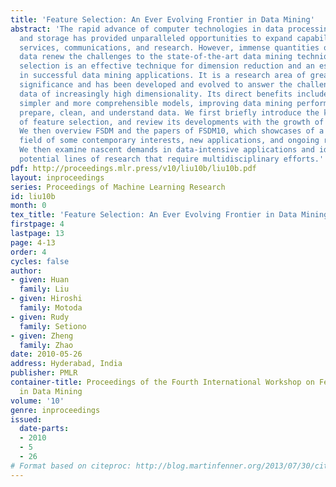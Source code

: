 ```yaml
---
title: 'Feature Selection: An Ever Evolving Frontier in Data Mining'
abstract: 'The rapid advance of computer technologies in data processing, collection,
  and storage has provided unparalleled opportunities to expand capabilities in production,
  services, communications, and research. However, immense quantities of high-dimensional
  data renew the challenges to the state-of-the-art data mining techniques. Feature
  selection is an effective technique for dimension reduction and an essential step
  in successful data mining applications. It is a research area of great practical
  significance and has been developed and evolved to answer the challenges due to
  data of increasingly high dimensionality. Its direct benefits include: building
  simpler and more comprehensible models, improving data mining performance, and helping
  prepare, clean, and understand data. We first briefly introduce the key components
  of feature selection, and review its developments with the growth of data mining.
  We then overview FSDM and the papers of FSDM10, which showcases of a vibrant research
  field of some contemporary interests, new applications, and ongoing research efforts.
  We then examine nascent demands in data-intensive applications and identify some
  potential lines of research that require multidisciplinary efforts.'
pdf: http://proceedings.mlr.press/v10/liu10b/liu10b.pdf
layout: inproceedings
series: Proceedings of Machine Learning Research
id: liu10b
month: 0
tex_title: 'Feature Selection: An Ever Evolving Frontier in Data Mining'
firstpage: 4
lastpage: 13
page: 4-13
order: 4
cycles: false
author:
- given: Huan
  family: Liu
- given: Hiroshi
  family: Motoda
- given: Rudy
  family: Setiono
- given: Zheng
  family: Zhao
date: 2010-05-26
address: Hyderabad, India
publisher: PMLR
container-title: Proceedings of the Fourth International Workshop on Feature Selection
  in Data Mining
volume: '10'
genre: inproceedings
issued:
  date-parts:
  - 2010
  - 5
  - 26
# Format based on citeproc: http://blog.martinfenner.org/2013/07/30/citeproc-yaml-for-bibliographies/
---
```


